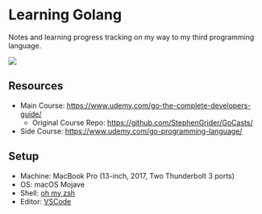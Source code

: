# Learning Golang
Notes and learning progress tracking on my way to my third programming language.

![](https://img.shields.io/github/last-commit/itsmingjie/golang.svg)

## Resources

* Main Course: https://www.udemy.com/go-the-complete-developers-guide/
    - Original Course Repo: https://github.com/StephenGrider/GoCasts/
* Side Course: https://www.udemy.com/go-programming-language/

## Setup

* Machine: MacBook Pro (13-inch, 2017, Two Thunderbolt 3 ports)
* OS: macOS Mojave
* Shell: [oh my zsh](https://ohmyz.sh/)
* Editor: [VSCode](https://code.visualstudio.com/)